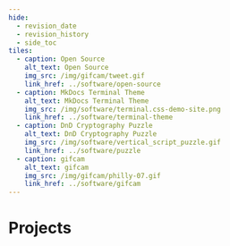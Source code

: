 ```yaml
---
hide:
  - revision_date
  - revision_history
  - side_toc
tiles:
  - caption: Open Source
    alt_text: Open Source
    img_src: /img/gifcam/tweet.gif
    link_href: ../software/open-source
  - caption: MkDocs Terminal Theme
    alt_text: MkDocs Terminal Theme
    img_src: /img/software/terminal.css-demo-site.png
    link_href: ../software/terminal-theme
  - caption: DnD Cryptography Puzzle
    alt_text: DnD Cryptography Puzzle
    img_src: /img/software/vertical_script_puzzle.gif
    link_href: ../software/puzzle
  - caption: gifcam
    alt_text: gifcam
    img_src: /img/gifcam/philly-07.gif
    link_href: ../software/gifcam
---
```


# Projects
